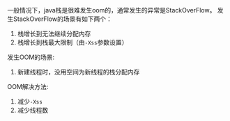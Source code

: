 一般情况下，java栈是很难发生oom的，通常发生的异常是StackOverFlow。
发生StackOverFlow的场景有如下两个：
1. 栈增长到无法继续分配内存
2. 栈增长到栈最大限制（由`-Xss`参数设置）

发生OOM的场景:
1. 新建线程时，没用空间为新线程的栈分配内存

OOM解决方法:
1. 减少`-Xss`
2. 减少线程数